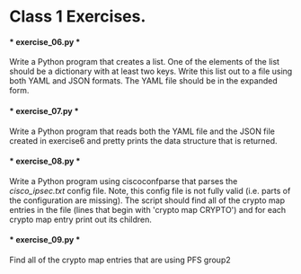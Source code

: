 # Class 1 Exercises.

#### * exercise_06.py *
Write a Python program that creates a list. One of the elements of the list
should be a dictionary with at least two keys. Write this list out to a file
using both YAML and JSON formats. The YAML file should be in the expanded form.

#### * exercise_07.py *
Write a Python program that reads both the YAML file and the JSON file created
in exercise6 and pretty prints the data structure that is returned.

#### * exercise_08.py *
Write a Python program using ciscoconfparse that parses the *cisco_ipsec.txt*
config file. Note, this config file is not fully valid (i.e. parts of the
  configuration are missing). The script should find all of the crypto map
  entries in the file (lines that begin with 'crypto map CRYPTO') and for each
 crypto map entry print out its children.

#### * exercise_09.py *
Find all of the crypto map entries that are using PFS group2

